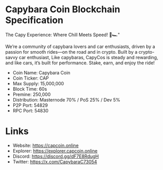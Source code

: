 # Capybara Coin Blockchain Specification

The Capy Experience: Where Chill Meets Speed! 🦫🏎"

We’re a community of capybara lovers and car enthusiasts, driven by a passion for smooth rides—on the road and in crypto.  Built by a crypto-savvy car enthusiast, Like capybaras, CapyCos is steady and rewarding, and like cars, it’s built for performance. 
Stake, earn, and enjoy the ride!


- Coin Name: Capybara Coin
- Coin Ticker: CAP
- Max Supply: 15,000,000
- Block Time: 60s
- Premine: 250,000
- Distribution: Masternode 70% / PoS 25% / Dev 5%
- P2P Port: 54829
- RPC Port: 54830

# Links

- Website: https://capcoin.online
- Explorer: https://explorer.capcoin.online
- Discord: https://discord.gg/dF7E8RdugH
- Twitter: https://x.com/CapybaraC73054
